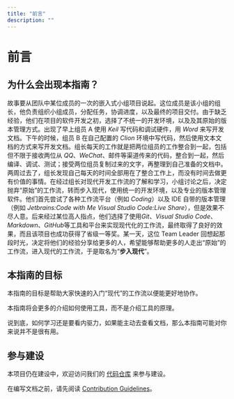 ```yaml
---
title: "前言"
description: ""
---
```


# 前言

## 为什么会出现本指南？

故事要从团队中某位成员的一次的嵌入式小组项目说起。这位成员是该小组的组长，他负责组织小组成员，分配任务，协调进度，以及最终的项目交付。由于缺乏经验，他们在项目的软件开发之初，选择了不统一的开发环境，以及及其原始的版本管理方式。出现了早上组员 A 使用 *Keil* 写代码和调试硬件，用 *Word* 来写开发文档。下午的时候，组员 B 在自己配置的 *Clion* 环境中写代码，然后使用文本文档的方式来写开发文档。组长每天的工作就是把两位组员的工作整合到一起，包括但不限于接收两位从 *QQ*、*WeChat*、邮件等渠道传来的代码，整合到一起，然后编译、调试、测试；接受两位组员复制过来的文字，再整理到自己准备的文档中。两周过去了，组长发现自己每天的时间全部用在了整合工作上，而没有时间去做更有价值的事情。在经过组长对现代开发工作流的了解和学习，小组讨论之后，决定抛弃“原始”的工作流，转而步入现代，使用统一的开发环境，以及专业的版本管理软件。他们首先尝试了各种工作流平台（例如 *Coding*）以及 IDE 自带的版本管理（例如 *Jetbrains:Code with Me* *Visual Studio Code:Live Share*），但是效果不尽人意。后来经过某位高人指点，他们选择了使用*Git*、*Visual Studio Code*、*Markdown*、*GitHub*等工具和平台来实现现代化的工作流，最终取得了良好的效果，而且该项目也成功获得了省级一等奖。某一天，这位 Team Leader 回想起那段时光，决定将他们的经验分享给更多的人，希望能够帮助更多的人走出“原始”的工作流，进入现代的工作流，于是取名为“**步入现代**”。


## 本指南的目标

本指南的目标是帮助大家快速的入门“现代”的工作流以便能更好地协作。

本指南将会更多的介绍如何使用工具，而不是介绍工具的原理。

说到底，如何学习还是要看内驱力，如果能主动去查看文档，那么本指南可能对你来说并不是很有用。


## 参与建设

本项目仍在建设中，欢迎访问我们的 [代码仓库](https://github.com/BPCClub/Shift2Modern) 来参与建设。

在编写文档之前，请先阅读 [Contribution Guidelines](/contribution-guidelines)。
